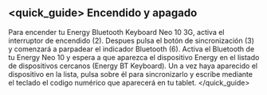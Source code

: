 ## <quick_guide> Encendido y apagado

Para encender tu Energy Bluetooth Keyboard Neo 10 3G, activa el interruptor de encendido (2). Despues pulsa el botón de sincronización (3) y comenzará a parpadear el indicador Bluetooth (6). Activa el Bluetooth de tu Energy Neo 10 y espera a que aparezca el dispositivo Energy en el listado de dispositivos cercanos (Energy BT Keyboard). Un a vez haya aparecido el dispositivo en la lista, pulsa sobre él para sincronizarlo y escribe mediante el teclado el codigo numérico que aparecerá en tu tablet.
</quick_guide>
